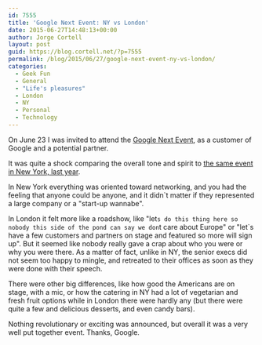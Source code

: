 ```yaml
---
id: 7555
title: 'Google Next Event: NY vs London'
date: 2015-06-27T14:48:13+00:00
author: Jorge Cortell
layout: post
guid: https://blog.cortell.net/?p=7555
permalink: /blog/2015/06/27/google-next-event-ny-vs-london/
categories:
  - Geek Fun
  - General
  - "Life's pleasures"
  - London
  - NY
  - Personal
  - Technology
---
```

On June 23 I was invited to attend the <a href="https://cloudplatformonline.com/NEXT_Google_Cloud_Platform_Experience_London.html" target="_blank">Google Next Event</a>, as a customer of Google and a potential partner.

It was quite a shock comparing the overall tone and spirit to <a href="https://blog.cortell.net/blog/2014/05/15/invited-by-google-to-the-google-cloud-platform-presentation/" target="_blank">the same event in New York, last year</a>.

In New York everything was oriented toward networking, and you had the feeling that anyone could be anyone, and it didn`t matter if they represented a large company or a "start-up wannabe".

In London it felt more like a roadshow, like "let`s do this thing here so nobody this side of the pond can say we don`t care about Europe" or "let`s have a few customers and partners on stage and featured so more will sign up". But it seemed like nobody really gave a crap about who you were or why you were there. As a matter of fact, unlike in NY, the senior execs did not seem too happy to mingle, and retreated to their offices as soon as they were done with their speech.

There were other big differences, like how good the Americans are on stage, with a mic, or how the catering in NY had a lot of vegetarian and fresh fruit options while in London there were hardly any (but there were quite a few and delicious desserts, and even candy bars).

Nothing revolutionary or exciting was announced, but overall it was a very well put together event. Thanks, Google.